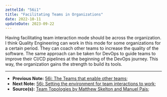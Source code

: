 ```yaml
---
zettelId: "56i1"
title: "Facilitating Teams in Organizations"
date: 2022-10-11
updateDate: 2023-09-22
---
```


Having facilitating team interaction mode should be across the organization. I think Quality Engineering can work in this mode for some organizations for a certain period. They can coach other teams to increase the quality of the software. The same approach can be taken for DevOps to guide teams to improve their CI/CD pipelines at the beginning of the DevOps journey. This way, the organization gains the strength to build its tools.

---

- **Previous Note:** [56i: The Teams that enable other teams](/notes/56i/);
- **Next Note:** [56j: Setting the environment for team interactions to work](/notes/56j/);
- **Source(s):** [Team Topologies by Matthew Skelton and Manuel Pais](/books/team-topologies-book-review-summary-and-notes/);
